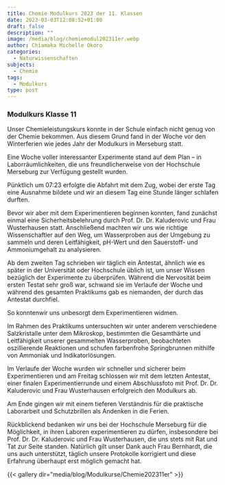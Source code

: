 ```yaml
---
title: Chemie Modulkurs 2023 der 11. Klassen
date: 2023-03-03T12:08:52+01:00
draft: false
description: ""
image: /media/blog/chemiemodul202311er.webp
author: Chiamaka Michelle Okoro
categories:
  - Naturwissenschaften
subjects:
  - Chemie
tags:
  - Modulkurs
type: post
---
```

### Modulkurs Klasse 11

Unser Chemieleistungskurs konnte in der Schule einfach nicht genug von der Chemie bekommen.
Aus diesem Grund fand in der Woche vor den Winterferien wie jedes Jahr der Modulkurs in Merseburg statt.

Eine Woche voller interessanter Experimente stand auf dem Plan – in Laborräumlichkeiten,
die uns freundlicherweise von der Hochschule Merseburg zur Verfügung gestellt wurden.

Pünktlich um 07:23 erfolgte die Abfahrt mit dem Zug, wobei der erste Tag eine Ausnahme
bildete und wir an diesem Tag eine Stunde länger schlafen durften.

Bevor wir aber mit dem Experimentieren beginnen konnten, fand zunächst einmal eine
Sicherheitsbelehrung durch Prof. Dr. Dr. Kaluderovic und Frau Wusterhausen statt.
Anschließend machten wir uns wie richtige Wissenschaftler auf den Weg, um Wasserproben aus der Umgebung zu sammeln und deren Leitfähigkeit, pH-Wert und den Sauerstoff- und Ammoniumgehalt zu analysieren.

Ab dem zweiten Tag schrieben wir täglich ein Antestat, ähnlich wie es später in der
Universität oder Hochschule üblich ist, um unser Wissen bezüglich der Experimente zu überprüfen. Während die Nervosität beim ersten Testat sehr groß war, schwand sie im Verlaufe der Woche und während des gesamten Praktikums gab es niemanden, der durch das Antestat durchfiel.

So konntenwir uns unbesorgt dem Experimentieren widmen.

Im Rahmen des Praktikums untersuchten wir unter anderem verschiedene Salzkristalle unter
dem Mikroskop, bestimmten die Gesamthärte und Leitfähigkeit unserer gesammelten Wasserproben, beobachteten oszillierende Reaktionen und schufen farbenfrohe Springbrunnen mithilfe von Ammoniak und Indikatorlösungen.

Im Verlaufe der Woche wurden wir schneller und sicherer beim Experimentieren und am Freitag
schlossen wir mit dem letzten Antestat, einer finalen Experimentierrunde und einem Abschlussfoto mit Prof. Dr. Dr. Kaluderovic und Frau Wusterhausen erfolgreich den Modulkurs ab.

Am Ende gingen wir mit einem tieferen Verständnis für die praktische Laborarbeit und Schutzbrillen als Andenken in die Ferien.

Rückblickend bedanken wir uns bei der Hochschule Merseburg für die Möglichkeit, in ihren Laboren experimentieren zu dürfen, insbesondere bei Prof. Dr. Dr. Kaluderovic und Frau Wusterhausen, die uns stets mit Rat und Tat zur Seite standen. Natürlich gilt unser Dank auch Frau Bernhardt, die uns auch unterstützt, täglich unsere Protokolle korrigiert und diese Erfahrung überhaupt erst möglich gemacht hat.



{{< gallery dir="media/blog/Modulkurse/Chemie202311er" >}}


